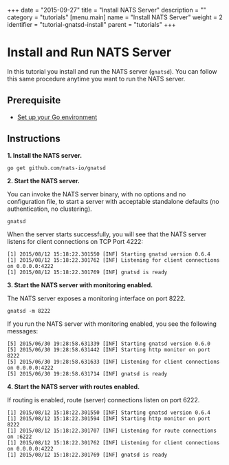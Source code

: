+++
date = "2015-09-27"
title = "Install NATS Server"
description = ""
category = "tutorials"
[menu.main]
  name = "Install NATS Server"
  weight = 2
  identifier = "tutorial-gnatsd-install"
  parent = "tutorials"
+++

# Install and Run NATS Server

In this tutorial you install and run the NATS server (`gnatsd`). You can follow this same procedure anytime you want to run the NATS server.

## Prerequisite

- [Set up your Go environment](/documentation/tutorials/go-install/)

## Instructions

**1. Install the NATS server.**

```
go get github.com/nats-io/gnatsd
```

**2. Start the NATS server.**

You can invoke the NATS server binary, with no options and no configuration file, to start a server with acceptable standalone defaults (no authentication, no clustering).

```
gnatsd
```

When the server starts successfully, you will see that the NATS server listens for client connections on TCP Port 4222:

```
[1] 2015/08/12 15:18:22.301550 [INF] Starting gnatsd version 0.6.4
[1] 2015/08/12 15:18:22.301762 [INF] Listening for client connections on 0.0.0.0:4222
[1] 2015/08/12 15:18:22.301769 [INF] gnatsd is ready
```

**3. Start the NATS server with monitoring enabled.**

The NATS server exposes a monitoring interface on port 8222.

```
gnatsd -m 8222
```

If you run the NATS server with monitoring enabled, you see the following messages:

```
[5] 2015/06/30 19:28:58.631339 [INF] Starting gnatsd version 0.6.0
[5] 2015/06/30 19:28:58.631442 [INF] Starting http monitor on port 8222
[5] 2015/06/30 19:28:58.631633 [INF] Listening for client connections on 0.0.0.0:4222
[5] 2015/06/30 19:28:58.631714 [INF] gnatsd is ready
```

**4. Start the NATS server with routes enabled.**

If routing is enabled, route (server) connections listen on port 6222.

```
[1] 2015/08/12 15:18:22.301550 [INF] Starting gnatsd version 0.6.4
[1] 2015/08/12 15:18:22.301594 [INF] Starting http monitor on port 8222
[1] 2015/08/12 15:18:22.301707 [INF] Listening for route connections on :6222
[1] 2015/08/12 15:18:22.301762 [INF] Listening for client connections on 0.0.0.0:4222
[1] 2015/08/12 15:18:22.301769 [INF] gnatsd is ready
```
